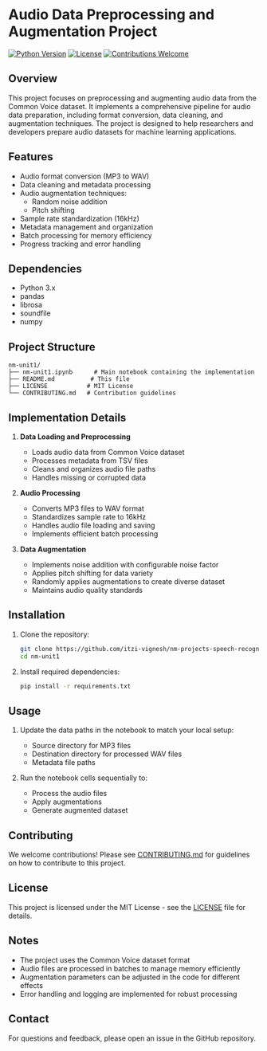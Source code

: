 # Audio Data Preprocessing and Augmentation Project

[![Python Version](https://img.shields.io/badge/python-3.x-blue.svg)](https://www.python.org/)
[![License](https://img.shields.io/badge/license-MIT-green.svg)](LICENSE)
[![Contributions Welcome](https://img.shields.io/badge/contributions-welcome-brightgreen.svg?style=flat)](CONTRIBUTING.md)

## Overview
This project focuses on preprocessing and augmenting audio data from the Common Voice dataset. It implements a comprehensive pipeline for audio data preparation, including format conversion, data cleaning, and augmentation techniques. The project is designed to help researchers and developers prepare audio datasets for machine learning applications.

## Features
- Audio format conversion (MP3 to WAV)
- Data cleaning and metadata processing
- Audio augmentation techniques:
  - Random noise addition
  - Pitch shifting
- Sample rate standardization (16kHz)
- Metadata management and organization
- Batch processing for memory efficiency
- Progress tracking and error handling

## Dependencies
- Python 3.x
- pandas
- librosa
- soundfile
- numpy

## Project Structure
```
nm-unit1/
├── nm-unit1.ipynb      # Main notebook containing the implementation
├── README.md          # This file
├── LICENSE           # MIT License
└── CONTRIBUTING.md   # Contribution guidelines
```

## Implementation Details
1. **Data Loading and Preprocessing**
   - Loads audio data from Common Voice dataset
   - Processes metadata from TSV files
   - Cleans and organizes audio file paths
   - Handles missing or corrupted data

2. **Audio Processing**
   - Converts MP3 files to WAV format
   - Standardizes sample rate to 16kHz
   - Handles audio file loading and saving
   - Implements efficient batch processing

3. **Data Augmentation**
   - Implements noise addition with configurable noise factor
   - Applies pitch shifting for data variety
   - Randomly applies augmentations to create diverse dataset
   - Maintains audio quality standards

## Installation
1. Clone the repository:
   ```bash
   git clone https://github.com/itzi-vignesh/nm-projects-speech-recognition.git
   cd nm-unit1
   ```

2. Install required dependencies:
   ```bash
   pip install -r requirements.txt
   ```

## Usage
1. Update the data paths in the notebook to match your local setup:
   - Source directory for MP3 files
   - Destination directory for processed WAV files
   - Metadata file paths

2. Run the notebook cells sequentially to:
   - Process the audio files
   - Apply augmentations
   - Generate augmented dataset

## Contributing
We welcome contributions! Please see [CONTRIBUTING.md](CONTRIBUTING.md) for guidelines on how to contribute to this project.

## License
This project is licensed under the MIT License - see the [LICENSE](LICENSE) file for details.

## Notes
- The project uses the Common Voice dataset format
- Audio files are processed in batches to manage memory efficiently
- Augmentation parameters can be adjusted in the code for different effects
- Error handling and logging are implemented for robust processing

## Contact
For questions and feedback, please open an issue in the GitHub repository. 
